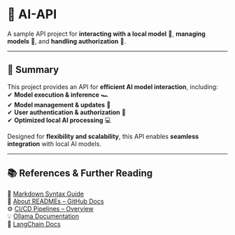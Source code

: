 # **🚀 AI-API**  
A sample API project for **interacting with a local model** 🧠, **managing models** 🔄, and **handling authorization** 🔐.  

---

## **📌 Summary**  
This project provides an API for **efficient AI model interaction**, including:  
✔ **Model execution & inference** 🏎️  
✔ **Model management & updates** 🔄  
✔ **User authentication & authorization** 🔐  
✔ **Optimized local AI processing** 💻  

Designed for **flexibility and scalability**, this API enables **seamless integration** with local AI models.  

---

## **📚 References & Further Reading**  
📖 [Markdown Syntax Guide](https://docs.github.com/en/get-started/writing-on-github/working-with-advanced-formatting)  
📖 [About READMEs – GitHub Docs](https://docs.github.com/en/repositories/managing-your-repositorys-settings-and-features/customizing-your-repository/about-readmes#about-readmes)  
⚙️ [CI/CD Pipelines – Overview](https://www.atlassian.com/continuous-delivery/ci-vs-ci-vs-cd)  
💡 [Ollama Documentation](https://ollama.com/docs)  
🧠 [LangChain Docs](https://python.langchain.com/)   
